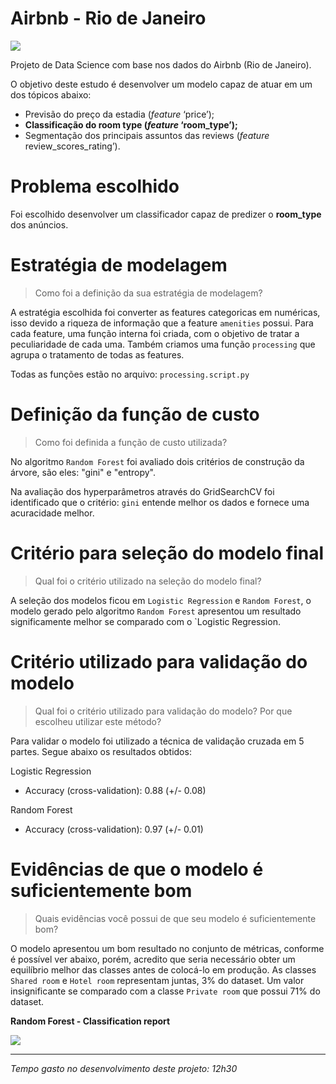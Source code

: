 # Airbnb - Rio de Janeiro

<img src="https://zeenea.com/wp-content/uploads/2019/09/data-portal-airbnb.jpg"/>

Projeto de Data Science com base nos dados do Airbnb (Rio de Janeiro).

O objetivo deste estudo é desenvolver um modelo capaz de atuar em um dos tópicos abaixo:

- Previsão do preço da estadia (*feature* ‘price’);
- **Classificação do room type (*feature* ‘room_type’);**
- Segmentação dos principais assuntos das reviews (*feature* review_scores_rating’).

# Problema escolhido

Foi escolhido desenvolver um classificador capaz de predizer o **room_type** dos anúncios.

# Estratégia de modelagem
> Como foi a definição da sua estratégia de modelagem?

A estratégia escolhida foi converter as features categoricas em numéricas, isso devido a riqueza de informação que a feature `amenities` possui. Para cada feature, uma função interna foi criada, com o objetivo de tratar a peculiaridade de cada uma. Também criamos uma função `processing` que agrupa o tratamento de todas as features.

Todas as funções estão no arquivo: `processing.script.py`

# Definição da função de custo
> Como foi definida a função de custo utilizada?

No algoritmo `Random Forest` foi avaliado dois critérios de construção da árvore, são eles: "gini" e "entropy".

Na avaliação dos hyperparâmetros através do GridSearchCV foi identificado que o critério: `gini` entende melhor os dados e fornece uma acuracidade melhor.

# Critério para seleção do modelo final
> Qual foi o critério utilizado na seleção do modelo final?

A seleção dos modelos ficou em `Logistic Regression` e `Random Forest`, o modelo gerado pelo algoritmo `Random Forest` apresentou um resultado significamente melhor se comparado com o `Logistic Regression.

# Critério utilizado para validação do modelo
> Qual foi o critério utilizado para validação do modelo?
> Por que escolheu utilizar este método?

Para validar o modelo foi utilizado a técnica de validação cruzada em 5 partes. Segue abaixo os resultados obtidos:

Logistic Regression
- Accuracy (cross-validation): 0.88 (+/- 0.08)

Random Forest
- Accuracy (cross-validation): 0.97 (+/- 0.01)

# Evidências de que o modelo é suficientemente bom
> Quais evidências você possui de que seu modelo é suficientemente bom?

O modelo apresentou um bom resultado no conjunto de métricas, conforme é possível ver abaixo, porém, acredito que seria necessário obter um equilíbrio melhor das classes antes de colocá-lo em produção. As classes `Shared room` e `Hotel room` representam juntas, 3% do dataset. Um valor insignificante se comparado com a classe `Private room` que possui 71% do dataset.

**Random Forest - Classification report**

![](https://github.com/DougTrajano/ds_airbnb_rio/blob/master/images/classification_report.png)

---

*Tempo gasto no desenvolvimento deste projeto: 12h30*
